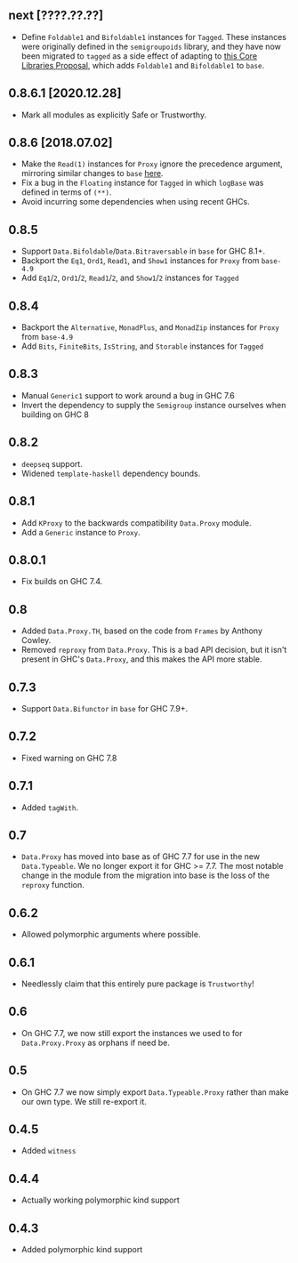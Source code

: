 next [????.??.??]
-----------------
* Define `Foldable1` and `Bifoldable1` instances for `Tagged`. These instances
  were originally defined in the `semigroupoids` library, and they have now
  been migrated to `tagged` as a side effect of adapting to
  [this Core Libraries Proposal](https://github.com/haskell/core-libraries-committee/issues/9),
  which adds `Foldable1` and `Bifoldable1` to `base`.

0.8.6.1 [2020.12.28]
--------------------
* Mark all modules as explicitly Safe or Trustworthy.

0.8.6 [2018.07.02]
------------------
* Make the `Read(1)` instances for `Proxy` ignore the precedence argument,
  mirroring similar changes to `base`
  [here](http://git.haskell.org/ghc.git/commitdiff/8fd959998e900dffdb7f752fcd42df7aaedeae6e).
* Fix a bug in the `Floating` instance for `Tagged` in which `logBase` was
  defined in terms of `(**)`.
* Avoid incurring some dependencies when using recent GHCs.

0.8.5
-----
* Support `Data.Bifoldable`/`Data.Bitraversable` in `base` for GHC 8.1+.
* Backport the `Eq1`, `Ord1`, `Read1`, and `Show1` instances for `Proxy` from `base-4.9`
* Add `Eq1`/`2`, `Ord1`/`2`, `Read1`/`2`, and `Show1`/`2` instances for `Tagged`

0.8.4
-----
* Backport the `Alternative`, `MonadPlus`, and `MonadZip` instances for `Proxy` from `base-4.9`
* Add `Bits`, `FiniteBits`, `IsString`, and `Storable` instances for `Tagged`

0.8.3
-----
* Manual `Generic1` support to work around a bug in GHC 7.6
* Invert the dependency to supply the `Semigroup` instance ourselves when building on GHC 8

0.8.2
-------
* `deepseq` support.
* Widened `template-haskell` dependency bounds.

0.8.1
-----
* Add `KProxy` to the backwards compatibility `Data.Proxy` module.
* Add a `Generic` instance to `Proxy`.

0.8.0.1
-------
* Fix builds on GHC 7.4.

0.8
---
* Added `Data.Proxy.TH`, based on the code from `Frames` by Anthony Cowley.
* Removed `reproxy` from `Data.Proxy`. This is a bad API decision, but it isn't present in GHC's `Data.Proxy`, and this makes the API more stable.

0.7.3
---
* Support `Data.Bifunctor` in `base` for GHC 7.9+.

0.7.2
-----
* Fixed warning on GHC 7.8

0.7.1
-----
* Added `tagWith`.

0.7
---
* `Data.Proxy` has moved into base as of GHC 7.7 for use in the new `Data.Typeable`. We no longer export
  it for GHC >= 7.7. The most notable change in the module from the migration into base is the loss of
  the `reproxy` function.

0.6.2
-----
* Allowed polymorphic arguments where possible.

0.6.1
-----
* Needlessly claim that this entirely pure package is `Trustworthy`!

0.6
---
* On GHC 7.7, we now still export the instances we used to for `Data.Proxy.Proxy` as orphans if need be.

0.5
---
* On GHC 7.7 we now simply export `Data.Typeable.Proxy` rather than make our own type. We still re-export it.

0.4.5
-----
* Added `witness`

0.4.4
-----
* Actually working polymorphic kind support

0.4.3
-----
* Added polymorphic kind support
